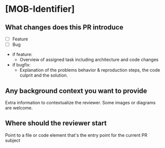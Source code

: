 # [MOB-Identifier]

## What changes does this PR introduce

- [ ] Feature
- [ ] Bug

- if feature:
  - Overview of assigned task including architecture and code changes
- if bugfix:
  - Explanation of the problems behavior & reproduction steps, the code culprit and the solution.

## Any background context you want to provide

Extra information to contextualize the reviewer. Some images or diagrams are welcome.

## Where should the reviewer start

Point to a file or code element that's the entry point for the current PR subject